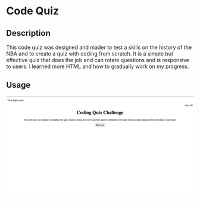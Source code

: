 # Code Quiz 

## Description
This code quiz was designed and mader to test a skills on the history of the NBA and to create a quiz with coding from scratch. It is a simple but effective quiz that does the job and can rotate questions and is responsive to users. I learned more HTML and how to gradually work on my progress. 

## Usage
![ScreenShot](screenshot.png?raw=true "QuizHomePage")


